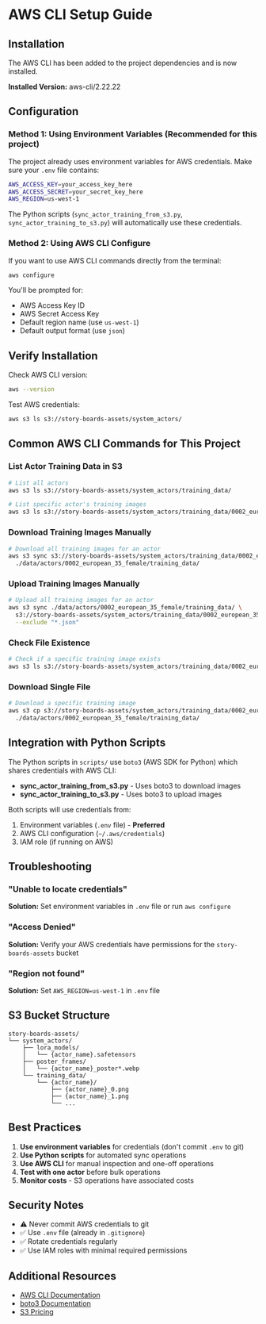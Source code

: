 # AWS CLI Setup Guide

## Installation

The AWS CLI has been added to the project dependencies and is now installed.

**Installed Version:** aws-cli/2.22.22

## Configuration

### Method 1: Using Environment Variables (Recommended for this project)

The project already uses environment variables for AWS credentials. Make sure your `.env` file contains:

```bash
AWS_ACCESS_KEY=your_access_key_here
AWS_ACCESS_SECRET=your_secret_key_here
AWS_REGION=us-west-1
```

The Python scripts (`sync_actor_training_from_s3.py`, `sync_actor_training_to_s3.py`) will automatically use these credentials.

### Method 2: Using AWS CLI Configure

If you want to use AWS CLI commands directly from the terminal:

```bash
aws configure
```

You'll be prompted for:
- AWS Access Key ID
- AWS Secret Access Key
- Default region name (use `us-west-1`)
- Default output format (use `json`)

## Verify Installation

Check AWS CLI version:
```bash
aws --version
```

Test AWS credentials:
```bash
aws s3 ls s3://story-boards-assets/system_actors/
```

## Common AWS CLI Commands for This Project

### List Actor Training Data in S3

```bash
# List all actors
aws s3 ls s3://story-boards-assets/system_actors/training_data/

# List specific actor's training images
aws s3 ls s3://story-boards-assets/system_actors/training_data/0002_european_35_female/
```

### Download Training Images Manually

```bash
# Download all training images for an actor
aws s3 sync s3://story-boards-assets/system_actors/training_data/0002_european_35_female/ \
  ./data/actors/0002_european_35_female/training_data/
```

### Upload Training Images Manually

```bash
# Upload all training images for an actor
aws s3 sync ./data/actors/0002_european_35_female/training_data/ \
  s3://story-boards-assets/system_actors/training_data/0002_european_35_female/ \
  --exclude "*.json"
```

### Check File Existence

```bash
# Check if a specific training image exists
aws s3 ls s3://story-boards-assets/system_actors/training_data/0002_european_35_female/0002_european_35_female_0.png
```

### Download Single File

```bash
# Download a specific training image
aws s3 cp s3://story-boards-assets/system_actors/training_data/0002_european_35_female/0002_european_35_female_0.png \
  ./data/actors/0002_european_35_female/training_data/
```

## Integration with Python Scripts

The Python scripts in `scripts/` use `boto3` (AWS SDK for Python) which shares credentials with AWS CLI:

- **sync_actor_training_from_s3.py** - Uses boto3 to download images
- **sync_actor_training_to_s3.py** - Uses boto3 to upload images

Both scripts will use credentials from:
1. Environment variables (`.env` file) - **Preferred**
2. AWS CLI configuration (`~/.aws/credentials`)
3. IAM role (if running on AWS)

## Troubleshooting

### "Unable to locate credentials"

**Solution:** Set environment variables in `.env` file or run `aws configure`

### "Access Denied"

**Solution:** Verify your AWS credentials have permissions for the `story-boards-assets` bucket

### "Region not found"

**Solution:** Set `AWS_REGION=us-west-1` in `.env` file

## S3 Bucket Structure

```
story-boards-assets/
└── system_actors/
    ├── lora_models/
    │   └── {actor_name}.safetensors
    ├── poster_frames/
    │   └── {actor_name}_poster*.webp
    └── training_data/
        └── {actor_name}/
            ├── {actor_name}_0.png
            ├── {actor_name}_1.png
            └── ...
```

## Best Practices

1. **Use environment variables** for credentials (don't commit `.env` to git)
2. **Use Python scripts** for automated sync operations
3. **Use AWS CLI** for manual inspection and one-off operations
4. **Test with one actor** before bulk operations
5. **Monitor costs** - S3 operations have associated costs

## Security Notes

- ⚠️ Never commit AWS credentials to git
- ✅ Use `.env` file (already in `.gitignore`)
- ✅ Rotate credentials regularly
- ✅ Use IAM roles with minimal required permissions

## Additional Resources

- [AWS CLI Documentation](https://docs.aws.amazon.com/cli/)
- [boto3 Documentation](https://boto3.amazonaws.com/v1/documentation/api/latest/index.html)
- [S3 Pricing](https://aws.amazon.com/s3/pricing/)

